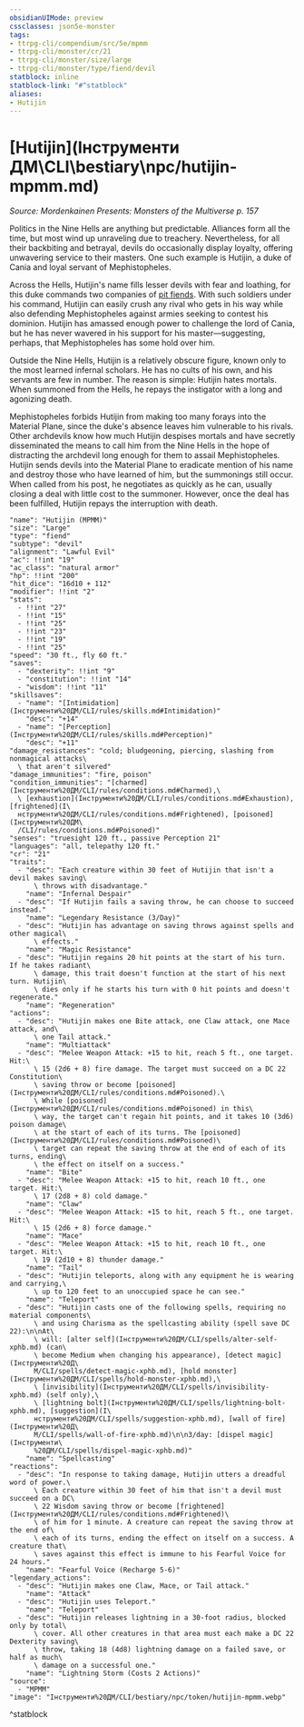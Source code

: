 ```yaml
---
obsidianUIMode: preview
cssclasses: json5e-monster
tags:
- ttrpg-cli/compendium/src/5e/mpmm
- ttrpg-cli/monster/cr/21
- ttrpg-cli/monster/size/large
- ttrpg-cli/monster/type/fiend/devil
statblock: inline
statblock-link: "#^statblock"
aliases:
- Hutijin
---
```

# [Hutijin](Інструменти ДМ\CLI\bestiary\npc/hutijin-mpmm.md)
*Source: Mordenkainen Presents: Monsters of the Multiverse p. 157*  

Politics in the Nine Hells are anything but predictable. Alliances form all the time, but most wind up unraveling due to treachery. Nevertheless, for all their backbiting and betrayal, devils do occasionally display loyalty, offering unwavering service to their masters. One such example is Hutijin, a duke of Cania and loyal servant of Mephistopheles.

Across the Hells, Hutijin's name fills lesser devils with fear and loathing, for this duke commands two companies of [pit fiends](Інструменти%20ДМ/CLI/bestiary/fiend/pit-fiend-xmm.md). With such soldiers under his command, Hutijin can easily crush any rival who gets in his way while also defending Mephistopheles against armies seeking to contest his dominion. Hutijin has amassed enough power to challenge the lord of Cania, but he has never wavered in his support for his master—suggesting, perhaps, that Mephistopheles has some hold over him.

Outside the Nine Hells, Hutijin is a relatively obscure figure, known only to the most learned infernal scholars. He has no cults of his own, and his servants are few in number. The reason is simple: Hutijin hates mortals. When summoned from the Hells, he repays the instigator with a long and agonizing death.

Mephistopheles forbids Hutijin from making too many forays into the Material Plane, since the duke's absence leaves him vulnerable to his rivals. Other archdevils know how much Hutijin despises mortals and have secretly disseminated the means to call him from the Nine Hells in the hope of distracting the archdevil long enough for them to assail Mephistopheles. Hutijin sends devils into the Material Plane to eradicate mention of his name and destroy those who have learned of him, but the summonings still occur. When called from his post, he negotiates as quickly as he can, usually closing a deal with little cost to the summoner. However, once the deal has been fulfilled, Hutijin repays the interruption with death.

```statblock
"name": "Hutijin (MPMM)"
"size": "Large"
"type": "fiend"
"subtype": "devil"
"alignment": "Lawful Evil"
"ac": !!int "19"
"ac_class": "natural armor"
"hp": !!int "200"
"hit_dice": "16d10 + 112"
"modifier": !!int "2"
"stats":
  - !!int "27"
  - !!int "15"
  - !!int "25"
  - !!int "23"
  - !!int "19"
  - !!int "25"
"speed": "30 ft., fly 60 ft."
"saves":
  - "dexterity": !!int "9"
  - "constitution": !!int "14"
  - "wisdom": !!int "11"
"skillsaves":
  - "name": "[Intimidation](Інструменти%20ДМ/CLI/rules/skills.md#Intimidation)"
    "desc": "+14"
  - "name": "[Perception](Інструменти%20ДМ/CLI/rules/skills.md#Perception)"
    "desc": "+11"
"damage_resistances": "cold; bludgeoning, piercing, slashing from nonmagical attacks\
  \ that aren't silvered"
"damage_immunities": "fire, poison"
"condition_immunities": "[charmed](Інструменти%20ДМ/CLI/rules/conditions.md#Charmed),\
  \ [exhaustion](Інструменти%20ДМ/CLI/rules/conditions.md#Exhaustion), [frightened](І\
  нструменти%20ДМ/CLI/rules/conditions.md#Frightened), [poisoned](Інструменти%20ДМ\
  /CLI/rules/conditions.md#Poisoned)"
"senses": "truesight 120 ft., passive Perception 21"
"languages": "all, telepathy 120 ft."
"cr": "21"
"traits":
  - "desc": "Each creature within 30 feet of Hutijin that isn't a devil makes saving\
      \ throws with disadvantage."
    "name": "Infernal Despair"
  - "desc": "If Hutijin fails a saving throw, he can choose to succeed instead."
    "name": "Legendary Resistance (3/Day)"
  - "desc": "Hutijin has advantage on saving throws against spells and other magical\
      \ effects."
    "name": "Magic Resistance"
  - "desc": "Hutijin regains 20 hit points at the start of his turn. If he takes radiant\
      \ damage, this trait doesn't function at the start of his next turn. Hutijin\
      \ dies only if he starts his turn with 0 hit points and doesn't regenerate."
    "name": "Regeneration"
"actions":
  - "desc": "Hutijin makes one Bite attack, one Claw attack, one Mace attack, and\
      \ one Tail attack."
    "name": "Multiattack"
  - "desc": "Melee Weapon Attack: +15 to hit, reach 5 ft., one target. Hit:\
      \ 15 (2d6 + 8) fire damage. The target must succeed on a DC 22 Constitution\
      \ saving throw or become [poisoned](Інструменти%20ДМ/CLI/rules/conditions.md#Poisoned).\
      \ While [poisoned](Інструменти%20ДМ/CLI/rules/conditions.md#Poisoned) in this\
      \ way, the target can't regain hit points, and it takes 10 (3d6) poison damage\
      \ at the start of each of its turns. The [poisoned](Інструменти%20ДМ/CLI/rules/conditions.md#Poisoned)\
      \ target can repeat the saving throw at the end of each of its turns, ending\
      \ the effect on itself on a success."
    "name": "Bite"
  - "desc": "Melee Weapon Attack: +15 to hit, reach 10 ft., one target. Hit:\
      \ 17 (2d8 + 8) cold damage."
    "name": "Claw"
  - "desc": "Melee Weapon Attack: +15 to hit, reach 5 ft., one target. Hit:\
      \ 15 (2d6 + 8) force damage."
    "name": "Mace"
  - "desc": "Melee Weapon Attack: +15 to hit, reach 10 ft., one target. Hit:\
      \ 19 (2d10 + 8) thunder damage."
    "name": "Tail"
  - "desc": "Hutijin teleports, along with any equipment he is wearing and carrying,\
      \ up to 120 feet to an unoccupied space he can see."
    "name": "Teleport"
  - "desc": "Hutijin casts one of the following spells, requiring no material components\
      \ and using Charisma as the spellcasting ability (spell save DC 22):\n\nAt\
      \ will: [alter self](Інструменти%20ДМ/CLI/spells/alter-self-xphb.md) (can\
      \ become Medium when changing his appearance), [detect magic](Інструменти%20Д\
      М/CLI/spells/detect-magic-xphb.md), [hold monster](Інструменти%20ДМ/CLI/spells/hold-monster-xphb.md),\
      \ [invisibility](Інструменти%20ДМ/CLI/spells/invisibility-xphb.md) (self only),\
      \ [lightning bolt](Інструменти%20ДМ/CLI/spells/lightning-bolt-xphb.md), [suggestion](І\
      нструменти%20ДМ/CLI/spells/suggestion-xphb.md), [wall of fire](Інструменти%20Д\
      М/CLI/spells/wall-of-fire-xphb.md)\n\n3/day: [dispel magic](Інструменти\
      %20ДМ/CLI/spells/dispel-magic-xphb.md)"
    "name": "Spellcasting"
"reactions":
  - "desc": "In response to taking damage, Hutijin utters a dreadful word of power.\
      \ Each creature within 30 feet of him that isn't a devil must succeed on a DC\
      \ 22 Wisdom saving throw or become [frightened](Інструменти%20ДМ/CLI/rules/conditions.md#Frightened)\
      \ of him for 1 minute. A creature can repeat the saving throw at the end of\
      \ each of its turns, ending the effect on itself on a success. A creature that\
      \ saves against this effect is immune to his Fearful Voice for 24 hours."
    "name": "Fearful Voice (Recharge 5-6)"
"legendary_actions":
  - "desc": "Hutijin makes one Claw, Mace, or Tail attack."
    "name": "Attack"
  - "desc": "Hutijin uses Teleport."
    "name": "Teleport"
  - "desc": "Hutijin releases lightning in a 30-foot radius, blocked only by total\
      \ cover. All other creatures in that area must each make a DC 22 Dexterity saving\
      \ throw, taking 18 (4d8) lightning damage on a failed save, or half as much\
      \ damage on a successful one."
    "name": "Lightning Storm (Costs 2 Actions)"
"source":
  - "MPMM"
"image": "Інструменти%20ДМ/CLI/bestiary/npc/token/hutijin-mpmm.webp"
```
^statblock